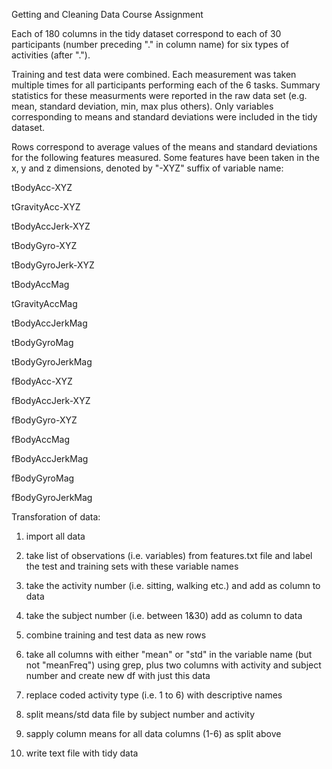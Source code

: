 Getting and Cleaning Data Course Assignment

Each of 180 columns in the tidy dataset correspond to each of 30 participants (number preceding "." in column name) for six types of activities (after ".").

Training and test data were combined.  Each measurement was taken multiple times for all participants performing each of the 6 tasks.  Summary statistics for these measurments were reported in the raw data set (e.g. mean, standard deviation, min, max plus others).  Only variables corresponding to means and standard deviations were included in the tidy dataset.

Rows correspond to average values of the means and standard deviations for the following features measured.  Some features have been taken in the x, y and z dimensions, denoted by "-XYZ" suffix of variable name:

tBodyAcc-XYZ

tGravityAcc-XYZ

tBodyAccJerk-XYZ

tBodyGyro-XYZ

tBodyGyroJerk-XYZ

tBodyAccMag

tGravityAccMag

tBodyAccJerkMag

tBodyGyroMag

tBodyGyroJerkMag

fBodyAcc-XYZ

fBodyAccJerk-XYZ

fBodyGyro-XYZ

fBodyAccMag

fBodyAccJerkMag	

fBodyGyroMag

fBodyGyroJerkMag



Transforation of data:

1. import all data

2. take list of observations (i.e. variables) from features.txt file and label the test and training sets with these variable names

3. take the activity number (i.e. sitting, walking etc.) and add as column to data

4. take the subject number (i.e. between 1&30) add as column to data

5. combine training and test data as new rows

6. take all columns with either "mean" or "std" in the variable name (but not "meanFreq") using grep, plus two columns with activity and subject number and create new df with just this data

7. replace coded activity type (i.e. 1 to 6) with descriptive names

8. split means/std data file by subject number and activity

9. sapply column means for all data columns (1-6) as split above

10. write text file with tidy data

